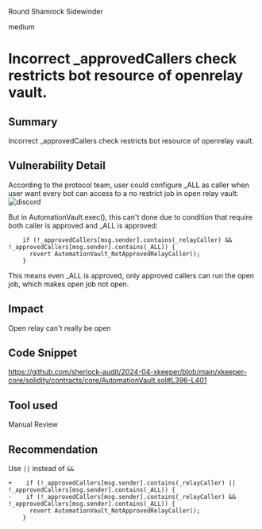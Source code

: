 Round Shamrock Sidewinder

medium

# Incorrect _approvedCallers check restricts bot resource of openrelay vault.

## Summary
Incorrect _approvedCallers check restricts bot resource of openrelay vault.

## Vulnerability Detail
According to the protocol team, user could configure _ALL as caller when user want every bot can access to a no restrict job in open relay vault:
![discord](https://github.com/sherlock-audit/2024-04-xkeeper-Kanescode/assets/12568621/79c8d63b-acf0-4590-95c9-bb1299f03ef6)


But in AutomationVault.exec(), this can't done due to condition that require both caller is approved and _ALL is approved:
```solidity
    if (!_approvedCallers[msg.sender].contains(_relayCaller) && !_approvedCallers[msg.sender].contains(_ALL)) {
      revert AutomationVault_NotApprovedRelayCaller();
    }
```
This means even _ALL is approved, only approved callers can run the open job, which makes open job not open.
## Impact
Open relay can't really be open

## Code Snippet
https://github.com/sherlock-audit/2024-04-xkeeper/blob/main/xkeeper-core/solidity/contracts/core/AutomationVault.sol#L396-L401

## Tool used

Manual Review

## Recommendation
Use `||` instead of `&&`
```solidity
+    if (!_approvedCallers[msg.sender].contains(_relayCaller) || !_approvedCallers[msg.sender].contains(_ALL)) {
-    if (!_approvedCallers[msg.sender].contains(_relayCaller) && !_approvedCallers[msg.sender].contains(_ALL)) {
      revert AutomationVault_NotApprovedRelayCaller();
    }
```